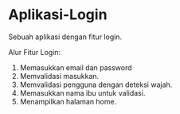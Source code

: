 # Aplikasi-Login
Sebuah aplikasi dengan fitur login.

Alur Fitur Login:
1. Memasukkan email dan password
2. Memvalidasi masukkan.
3. Memvalidasi pengguna dengan deteksi wajah.
4. Memasukkan nama ibu untuk validasi.
5. Menampilkan halaman home.
